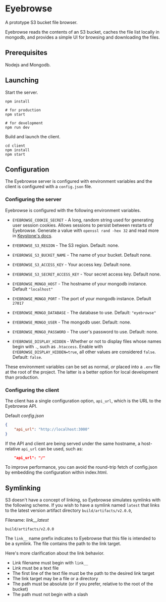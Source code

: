 Eyebrowse
=========

A prototype S3 bucket file browser.

Eyebrowse reads the contents of an S3 bucket, caches the file list locally in mongodb, and provides a simple UI for browsing and downloading the files.

## Prerequisites

Nodejs and Mongodb.

## Launching

Start the server.
```
npm install

# for production
npm start

# for development
npm run dev
```

Build and launch the client.

```
cd client
npm install
npm start
```

## Configuration

The Eyebrowse server is configured with environment variables and the client is configured with a `config.json` file.

### Configuring the server

Eyebrowse is configured with the following environment variables.

 - `EYEBROWSE_COOKIE_SECRET` - A long, random string used for generating user session cookies.  Allows sessions to persist between restarts of Eyebrowse.  Generate a value with `openssl rand -hex 32` and read more in [Keystone's docs](https://www.keystonejs.com/guides/production/#cookie-secret).

 - `EYEBROWSE_S3_REGION` - The S3 region. Default: none.
 - `EYEBROWSE_S3_BUCKET_NAME` - The name of your bucket. Default none.
 - `EYEBROWSE_S3_ACCESS_KEY` - Your access key. Default none.
 - `EYEBROWSE_S3_SECRET_ACCESS_KEY` - Your secret access key. Default none.

 - `EYEBROWSE_MONGO_HOST` - The hostname of your mongodb instance. Default `"localhost"`
 - `EYEBROWSE_MONGO_PORT` - The port of your mongodb instance. Default `27017`
 - `EYEBROWSE_MONGO_DATABASE` - The database to use.  Default: `"eyebrowse"`
 - `EYEBROWSE_MONGO_USER` - The mongodb user.  Default: none.
 - `EYEBROWSE_MONGO_PASSWORD` - The user's password to use.  Default: none.

 - `EYEBROWSE_DISPLAY_HIDDEN` - Whether or not to display files whose names begin with `.`, such as `.htaccess`.  Enable with `EYEBROWSE_DISPLAY_HIDDEN=true`, all other values are considered `false`.  Default: `false`.

These environment variables can be set as normal, _or_ placed into a `.env` file at the root of the project.  The latter is a better option for local development than production.

### Configuring the client

The client has a single configuration option, `api_url`, which is the URL to the Eyebrowse API.

Default *config.json*
```json
{
    "api_url": "http://localhost:3000"
}
```

If the API and client are being served under the same hostname, a host-relative `api_url` can be used, such as:

```json
    "api_url": "/"
```


To improve performance, you can avoid the round-trip fetch of config.json by embedding the configuration within index.html.

## Symlinking

S3 doesn't have a concept of linking, so Eyebrowse simulates symlinks with the following scheme.  If you wish to have a symlink named `latest` that links to the latest version artifact directory `build/artifacts/v2.0.0`, 

Filename: _link__latest_
```
build/artifacts/v2.0.0
```

The `link__` name prefix indicates to Eyebrowse that this file is intended to be a symlink.  The file contains the path to the link target.

Here's more clarification about the link behavior.

 - Link filename must begin with `link__`
 - Link must be a text file
 - The first line of the text file must be the path to the desired link target
 - The link target may be a file or a directory
 - The path must be absolute (or if you prefer, relative to the root of the bucket)
 - The path must not begin with a slash
